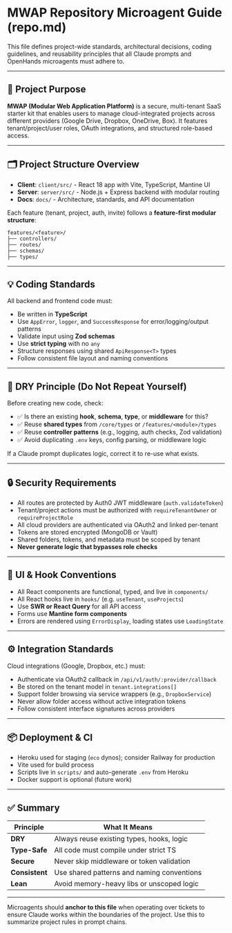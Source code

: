 # MWAP Repository Microagent Guide (repo.md)

This file defines project-wide standards, architectural decisions, coding guidelines, and reusability principles that all Claude prompts and OpenHands microagents must adhere to.

---

## 🧭 Project Purpose

**MWAP (Modular Web Application Platform)** is a secure, multi-tenant SaaS starter kit that enables users to manage cloud-integrated projects across different providers (Google Drive, Dropbox, OneDrive, Box). It features tenant/project/user roles, OAuth integrations, and structured role-based access.

---

## 🗂️ Project Structure Overview

- **Client**: `client/src/` - React 18 app with Vite, TypeScript, Mantine UI
- **Server**: `server/src/` - Node.js + Express backend with modular routing
- **Docs**: `docs/` - Architecture, standards, and API documentation

Each feature (tenant, project, auth, invite) follows a **feature-first modular structure**:
```
features/<feature>/
├── controllers/
├── routes/
├── schemas/
├── types/
```

---

## 💡 Coding Standards

All backend and frontend code must:

- Be written in **TypeScript**
- Use `AppError`, `logger`, and `SuccessResponse` for error/logging/output patterns
- Validate input using **Zod schemas**
- Use **strict typing** with no `any`
- Structure responses using shared `ApiResponse<T>` types
- Follow consistent file layout and naming conventions

---

## 🔁 DRY Principle (Do Not Repeat Yourself)

Before creating new code, check:

- ✅ Is there an existing **hook**, **schema**, **type**, or **middleware** for this?
- ✅ Reuse **shared types** from `/core/types` or `/features/<module>/types`
- ✅ Reuse **controller patterns** (e.g., logging, auth checks, Zod validation)
- ✅ Avoid duplicating `.env` keys, config parsing, or middleware logic

If a Claude prompt duplicates logic, correct it to re-use what exists.

---

## 🔒 Security Requirements

- All routes are protected by Auth0 JWT middleware (`auth.validateToken`)
- Tenant/project actions must be authorized with `requireTenantOwner` or `requireProjectRole`
- All cloud providers are authenticated via OAuth2 and linked per-tenant
- Tokens are stored encrypted (MongoDB or Vault)
- Shared folders, tokens, and metadata must be scoped by tenant
- **Never generate logic that bypasses role checks**

---

## 🧱 UI & Hook Conventions

- All React components are functional, typed, and live in `components/`
- All React hooks live in `hooks/` (e.g. `useTenant`, `useProjects`)
- Use **SWR or React Query** for all API access
- Forms use **Mantine form components**
- Errors are rendered using `ErrorDisplay`, loading states use `LoadingState`

---

## ⚙️ Integration Standards

Cloud integrations (Google, Dropbox, etc.) must:

- Authenticate via OAuth2 callback in `/api/v1/auth/:provider/callback`
- Be stored on the tenant model in `tenant.integrations[]`
- Support folder browsing via service wrappers (e.g., `DropboxService`)
- Never allow folder access without active integration tokens
- Follow consistent interface signatures across providers

---

## 📦 Deployment & CI

- Heroku used for staging (`eco` dynos); consider Railway for production
- Vite used for build process
- Scripts live in `scripts/` and auto-generate `.env` from Heroku
- Docker support is optional (future work)

---

## ✅ Summary

| Principle      | What It Means                                  |
|----------------|-------------------------------------------------|
| **DRY**        | Always reuse existing types, hooks, logic       |
| **Type-Safe**  | All code must compile under strict TS           |
| **Secure**     | Never skip middleware or token validation       |
| **Consistent** | Use shared patterns and naming conventions      |
| **Lean**       | Avoid memory-heavy libs or unscoped logic       |

---

Microagents should **anchor to this file** when operating over tickets to ensure Claude works within the boundaries of the project. Use this to summarize project rules in prompt chains.